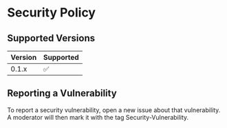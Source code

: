 # Security Policy

## Supported Versions

| Version | Supported          |
| ------- | ------------------ |
| 0.1.x   | :white_check_mark: |

[//]: # (| 5.0.x   | :x:                |)


## Reporting a Vulnerability
To report a security vulnerability, open a new issue about that vulnerability. A moderator will then mark it with the tag Security-Vulnerability.
